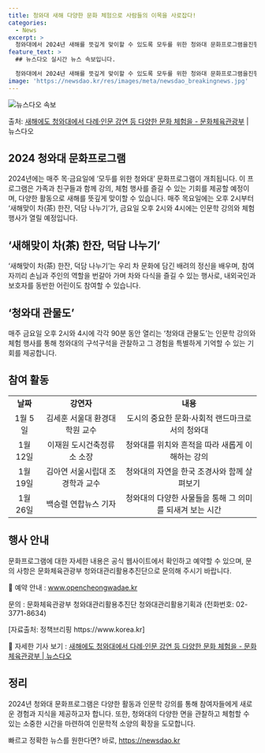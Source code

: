 ```yaml
---
title: 청와대 새해 다양한 문화 체험으로 사람들의 이목을 사로잡다!
categories:
  - News
excerpt: >
  청와대에서 2024년 새해를 뜻깊게 맞이할 수 있도록 모두를 위한 청와대 문화프로그램을진행한다. 문화체육관광…
feature_text: >
  ## 뉴스다오 실시간 뉴스 속보입니다.

  청와대에서 2024년 새해를 뜻깊게 맞이할 수 있도록 모두를 위한 청와대 문화프로그램을진행한다. 문화체육관광…
image: 'https://newsdao.kr/res/images/meta/newsdao_breakingnews.jpg'
---
```


![뉴스다오 속보](https://newsdao.kr/res/images/meta/newsdao_breakingnews.jpg)

<p>출처: <a href="https://newsdao.kr/2909" rel="dofollow">새해에도 청와대에서 다례·인문 강연 등 다양한 문화 체험을 - 문화체육관광부</a> | 뉴스다오</p>

<h2 data-ke-size="size26">2024 청와대 문화프로그램</h2>
<p data-ke-size="size16">2024년에는 매주 목·금요일에 ‘모두를 위한 청와대’ 문화프로그램이 개최됩니다. 이 프로그램은 가족과 친구들과 함께 강의, 체험 행사를 즐길 수 있는 기회를 제공할 예정이며, 다양한 활동으로 새해를 뜻깊게 맞이할 수 있습니다. 매주 목요일에는 오후 2시부터 ‘새해맞이 차(茶) 한잔, 덕담 나누기’가, 금요일 오후 2시와 4시에는 인문학 강의와 체험 행사가 열릴 예정입니다.</p>

<h2 data-ke-size="size26">‘새해맞이 차(茶) 한잔, 덕담 나누기’</h2>
<p data-ke-size="size16">‘새해맞이 차(茶) 한잔, 덕담 나누기’는 우리 차 문화에 담긴 배려의 정신을 배우며, 참여자끼리 손님과 주인의 역할을 번갈아 가며 차와 다식을 즐길 수 있는 행사로, 내외국인과 보호자를 동반한 어린이도 참여할 수 있습니다.</p>

<h2 data-ke-size="size26">‘청와대 관물도’</h2>
<p data-ke-size="size16">매주 금요일 오후 2시와 4시에 각각 90분 동안 열리는 ‘청와대 관물도’는 인문학 강의와 체험 행사를 통해 청와대의 구석구석을 관찰하고 그 경험을 특별하게 기억할 수 있는 기회를 제공합니다.</p>

<h2 data-ke-size="size26">참여 활동</h2>
<table>
<tbody>
<tr>
<td style="text-align: center; height: 17px;"><b>날짜</b></td>
<td style="text-align: center; height: 17px;"><b>강연자</b></td>
<td style="text-align: center; height: 17px;"><b>내용</b></td>
</tr>
<tr>
<td style="text-align: center; height: 17px;">1월 5일</td>
<td style="text-align: center; height: 17px;">김세훈 서울대 환경대학원 교수</td>
<td style="text-align: center; height: 17px;">도시의 중요한 문화·사회적 랜드마크로서의 청와대</td>
</tr>
<tr>
<td style="text-align: center; height: 17px;">1월 12일</td>
<td style="text-align: center; height: 17px;">이재원 도시건축정류소 소장</td>
<td style="text-align: center; height: 17px;">청와대를 위치와 흔적을 따라 새롭게 이해하는 강의</td>
</tr>
<tr>
<td style="text-align: center; height: 17px;">1월 19일</td>
<td style="text-align: center; height: 17px;">김아연 서울시립대 조경학과 교수</td>
<td style="text-align: center; height: 17px;">청와대의 자연을 한국 조경사와 함께 살펴보기</td>
</tr>
<tr>
<td style="text-align: center; height: 17px;">1월 26일</td>
<td style="text-align: center; height: 17px;">백승렬 연합뉴스 기자</td>
<td style="text-align: center; height: 17px;">청와대의 다양한 사물들을 통해 그 의미를 되새겨 보는 시간</td>
</tr>
</tbody>
</table>

<h2 data-ke-size="size26">행사 안내</h2>
<p data-ke-size="size16">문화프로그램에 대한 자세한 내용은 공식 웹사이트에서 확인하고 예약할 수 있으며, 문의 사항은 문화체육관광부 청와대관리활용추진단으로 문의해 주시기 바랍니다.</p>
<p data-ke-size="size16">🔗 예약 안내 : <a href="https://www.opencheongwadae.kr">www.opencheongwadae.kr</a></p>
<p data-ke-size="size16">문의 : 문화체육관광부 청와대관리활용추진단 청와대관리활용기획과 (전화번호: 02-3771-8634)</p>
<p data-ke-size="size16">[자료출처: 정책브리핑 https://www.korea.kr]</p>
<p data-ke-size="size16">🔗 자세한 기사 보기 : <a href="https://newsdao.kr/2909">새해에도 청와대에서 다례·인문 강연 등 다양한 문화 체험을 - 문화체육관광부 | 뉴스다오</a></p>
<h2 data-ke-size="size26">정리</h2>
<p data-ke-size="size16">2024년 청와대 문화프로그램은 다양한 활동과 인문학 강의를 통해 참여자들에게 새로운 경험과 지식을 제공하고자 합니다. 또한, 청와대의 다양한 면을 관찰하고 체험할 수 있는 소중한 시간을 마련하여 인문학적 소양의 확장을 도모합니다.</p> 

빠르고 정확한 뉴스를 원한다면? 바로, <a href="https://newsdao.kr" rel="dofollow">https://newsdao.kr</a>


    

